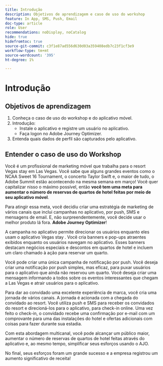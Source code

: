 ```yaml
---
title: Introdução
description: Objetivos de aprendizagem e caso de uso do workshop
feature: In App, SMS, Push, Email
doc-type: article
role: User
recommendations: noDisplay, noCatalog
hide: true
hidefromtoc: true
source-git-commit: c3f1e87ad556d630d03a359408edb7c23f1cf3e9
workflow-type: tm+mt
source-wordcount: '395'
ht-degree: 1%

---
```



# Introdução

## Objetivos de aprendizagem

1. Conheça o caso de uso do workshop e do aplicativo móvel.
2. Introdução:
   * Instale o aplicativo e registre um usuário no aplicativo.
   * Faça logon no Adobe Journey Optimizer.
3. Entenda quais dados de perfil são capturados pelo aplicativo.

## Entender o caso de uso do Workshop

Você é um profissional de marketing móvel que trabalha para o resort Vegas stay em Las Vegas. Você sabe que alguns grandes eventos como o NCAA Sweet 16 Tournament, o concerto Taylor Swift e, o maior de tudo, o Adobe Summit estão acontecendo na mesma semana em março! Você quer capitalizar nisso o máximo possível, então **você tem uma meta para aumentar o número de reservas de quartos de hotel feitas por meio de seu aplicativo móvel**.

Para atingir essa meta, você decidiu criar uma estratégia de marketing de vários canais que inclui campanhas no aplicativo, por push, SMS e mensagens de email.  E, não surpreendentemente, você decide usar o melhor produto lá fora. **Adobe Journey Optimizer**!

A campanha no aplicativo permite direcionar os usuários enquanto eles usam o aplicativo Vegas stay . Você cria banners e pop-ups atraentes exibidos enquanto os usuários navegam no aplicativo. Esses banners destacam negócios especiais e descontos em quartos de hotel e incluem um claro chamado à ação para reservar um quarto.

Você pode criar uma única campanha de notificação por push. Você deseja criar uma notificação por push simples, mas eficaz, para puxar usuários para o aplicativo que ainda não reservou um quarto. Você deseja criar uma mensagem informando a todos sobre os eventos interessantes que chegam a Las Vegas e atrair usuários para o aplicativo.

Para dar ao convidado uma excelente experiência de marca, você cria uma jornada de vários canais. A jornada é acionada com a chegada do convidado ao resort. Você utiliza push e SMS para receber os convidados do resort e direcioná-los para o aplicativo, para check-in online. Uma vez feito o check-in, o convidado recebe uma confirmação por e-mail com um comprovante para uma das instalações do hotel e ofertas adicionais com coisas para fazer durante sua estadia.

Com esta abordagem multicanal, você pode alcançar um público maior, aumentar o número de reservas de quartos de hotel feitas através do aplicativo e, ao mesmo tempo, simplificar seus esforços usando o AJO.

No final, seus esforços foram um grande sucesso e a empresa registrou um aumento significativo de receita!

